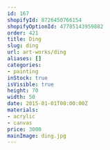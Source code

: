 ```yaml
---
id: 167
shopifyId: 8726450766154
shopifyOptionId: 47785143959882
order: 421
title: Ding
slug: ding
url: art-works/ding
aliases: []
categories:
- painting
inStock: true
isVisible: true
height: 70
width: 50
date: 2015-01-01T00:00:00Z
materials:
- acrylic
- canvas
price: 3000
mainImage: ding.jpg
---
```

